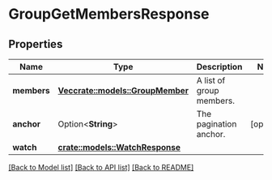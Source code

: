 # GroupGetMembersResponse

## Properties

Name | Type | Description | Notes
------------ | ------------- | ------------- | -------------
**members** | [**Vec<crate::models::GroupMember>**](GroupMember.md) | A list of group members. | 
**anchor** | Option<**String**> | The pagination anchor. | [optional]
**watch** | [**crate::models::WatchResponse**](WatchResponse.md) |  | 

[[Back to Model list]](../README.md#documentation-for-models) [[Back to API list]](../README.md#documentation-for-api-endpoints) [[Back to README]](../README.md)



